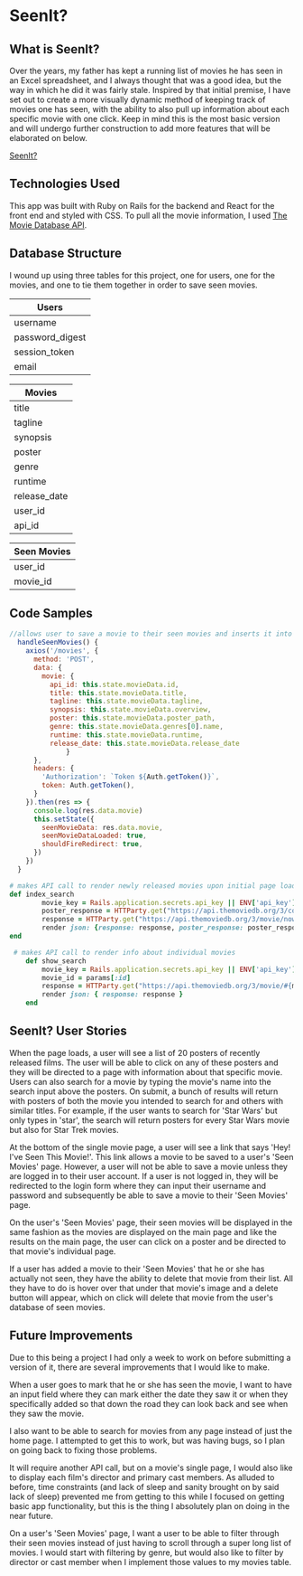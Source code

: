 # SeenIt?

## What is SeenIt?

Over the years, my father has kept a running list of movies he has seen in an Excel spreadsheet, and I always thought that was a good idea, but the way in which he did it was fairly stale. Inspired by that initial premise, I have set out to create a more visually dynamic method of keeping track of movies one has seen, with the ability to also pull up information about each specific movie with one click. Keep in mind this is the most basic version and will undergo further construction to add more features that will be elaborated on below.

[SeenIt?](https://have-i-seen-it.herokuapp.com/)

## Technologies Used

This app was built with Ruby on Rails for the backend and React for the front end and styled with CSS. To pull all the movie information, I used [The Movie Database API](https://developers.themoviedb.org/3/getting-started).

## Database Structure

I wound up using three tables for this project, one for users, one for the movies, and one to tie them together in order to save seen movies.

| Users          |
| -------------- | 
| username       | 
| password_digest| 
| session_token  | 
| email          | 


| Movies       |
| ------------ |
| title        |
| tagline      |
| synopsis     |
| poster       |
| genre        |
| runtime      |
| release_date |
| user_id      |
| api_id       |

| Seen Movies |
| ----------- |
| user_id     |
| movie_id    |

## Code Samples

```javascript
//allows user to save a movie to their seen movies and inserts it into the database 
  handleSeenMovies() {
    axios('/movies', {
      method: 'POST',
      data: {
        movie: {
          api_id: this.state.movieData.id,
          title: this.state.movieData.title,
          tagline: this.state.movieData.tagline,
          synopsis: this.state.movieData.overview,
          poster: this.state.movieData.poster_path,
          genre: this.state.movieData.genres[0].name,
          runtime: this.state.movieData.runtime,
          release_date: this.state.movieData.release_date
              }
      },
      headers: {
        'Authorization': `Token ${Auth.getToken()}`,
        token: Auth.getToken(),
      }
    }).then(res => {
      console.log(res.data.movie)
      this.setState({
        seenMovieData: res.data.movie,
        seenMovieDataLoaded: true,
        shouldFireRedirect: true,
      })
    })
  }
```

```ruby
# makes API call to render newly released movies upon initial page load
def index_search
        movie_key = Rails.application.secrets.api_key || ENV['api_key']
        poster_response = HTTParty.get("https://api.themoviedb.org/3/configuration?api_key=#{movie_key}")
        response = HTTParty.get("https://api.themoviedb.org/3/movie/now_playing?api_key=#{movie_key}&language=en-US&page=1")    
        render json: {response: response, poster_response: poster_response} 
end

 # makes API call to render info about individual movies
    def show_search
        movie_key = Rails.application.secrets.api_key || ENV['api_key']
        movie_id = params[:id]
        response = HTTParty.get("https://api.themoviedb.org/3/movie/#{movie_id}?api_key=#{movie_key}")
        render json: { response: response }
    end
```

## SeenIt? User Stories

When the page loads, a user will see a list of 20 posters of recently released films. The user will be able to click on any of these posters and they will be directed to a page with information about that specific movie. Users can also search for a movie by typing the movie's name into the search input above the posters. On submit, a bunch of results will return with posters of both the movie you intended to search for and others with similar titles. For example, if the user wants to search for 'Star Wars' but only types in 'star', the search will return posters for every Star Wars movie but also for Star Trek movies.

At the bottom of the single movie page, a user will see a link that says 'Hey! I've Seen This Movie!'. This link allows a movie to be saved to a user's 'Seen Movies' page. However, a user will not be able to save a movie unless they are logged in to their user account. If a user is not logged in, they will be redirected to the login form where they can input their username and password and subsequently be able to save a movie to their 'Seen Movies' page.

On the user's 'Seen Movies' page, their seen movies will be displayed in the same fashion as the movies are displayed on the main page and like the results on the main page, the user can click on a poster and be directed to that movie's individual page.

If a user has added a movie to their 'Seen Movies' that he or she has actually not seen, they have the ability to delete that movie from their list. All they have to do is hover over that under that movie's image and a delete button will appear, which on click will delete that movie from the user's database of seen movies.

## Future Improvements

Due to this being a project I had only a week to work on before submitting a version of it, there are several improvements that I would like to make. 

When a user goes to mark that he or she has seen the movie, I want to have an input field where they can mark either the date they saw it or when they specifically added so that down the road they can look back and see when they saw the movie.

I also want to be able to search for movies from any page instead of just the home page. I attempted to get this to work, but was having bugs, so I plan on going back to fixing those problems.

It will require another API call, but on a movie's single page, I would also like to display each film's director and primary cast members. As alluded to before, time constraints (and lack of sleep and sanity brought on by said lack of sleep) prevented me from getting to this while I focused on getting basic app functionality, but this is the thing I absolutely plan on doing in the near future.

On a user's 'Seen Movies' page, I want a user to be able to filter through their seen movies instead of just having to scroll through a super long list of movies. I would start with filtering by genre, but would also like to filter by director or cast member when I implement those values to my movies table.


